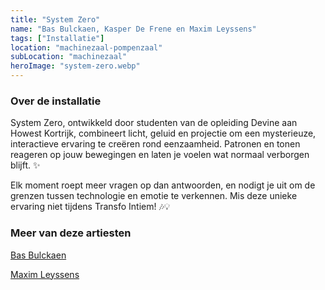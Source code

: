 ```yaml
---
title: "System Zero"
name: "Bas Bulckaen, Kasper De Frene en Maxim Leyssens"
tags: ["Installatie"]
location: "machinezaal-pompenzaal"
subLocation: "machinezaal"
heroImage: "system-zero.webp"
---
```


### Over de installatie

System Zero, ontwikkeld door studenten van de opleiding Devine aan Howest Kortrijk, combineert licht, geluid en projectie om een mysterieuze, interactieve ervaring te creëren rond eenzaamheid. Patronen en tonen reageren op jouw bewegingen en laten je voelen wat normaal verborgen blijft. ✨

Elk moment roept meer vragen op dan antwoorden, en nodigt je uit om de grenzen tussen technologie en emotie te verkennen. Mis deze unieke ervaring niet tijdens Transfo Intiem! 🎶💡

### Meer van deze artiesten

[Bas Bulckaen](https://bbulckaen.framer.website/)

[Maxim Leyssens](https://leyssensmaxim.framer.website/)
